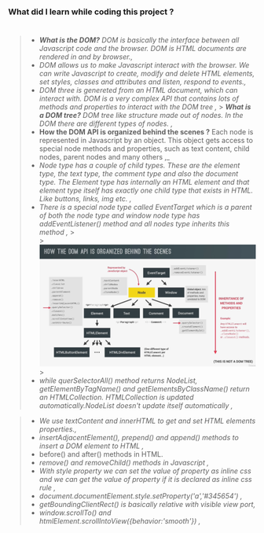 ### What did I learn while coding this project ?

> #
>
> - _**What is the DOM?** DOM is basically the interface between all Javascript code and the browser. DOM is HTML documents are rendered in and by browser.,_
> - _DOM allows us to make Javascript interact with the browser. We can write Javascript to create, modify and delete HTML elements, set styles, classes and attributes and listen, respond to events.,_
> - _DOM three is genereted from an HTML document, which can interact with. DOM is a very complex API that contains lots of methods and properties to interact with the DOM tree ,_ > _**What is a DOM tree?** DOM tree like structure made out of nodes. In the DOM there are different types of nodes. ,_
> - **How the DOM API is organized behind the scenes ?** Each node is represented in Javascript by an object. This object gets access to special node methods and properties, such as text content, child nodes, parent nodes and many others ,\_
> - _Node type has a couple of child types. These are the element type, the text type, the comment type and also the document type. The Element type has internally an HTML element and that element type itself has exactly one child type that exists in HTML. Like buttons, links, img etc. ,_
> - _There is a special node type called EventTarget which is a parent of both the node type and window node type has addEventListener() method and all nodes type inherits this method ,_ >
>   <br/> >
>   <img src="../ReadME__img/DOM.png"> >
>   <br/>
> - _while querSelectorAll() method returns NodeList, getElementByTagName() and getElementsByClassName() return an HTMLCollection. HTMLCollection is updated automatically.NodeList doesn't update itself automatically ,_

> - _We use textContent and innerHTML to get and set HTML elements properties.,_
> - _insertAdjacentElement(), prepend() and append() methods to insert a DOM element to HTML ,_
> - before() and after() methods in HTML.
> - _remove() and removeChild() methods in Javascript ,_
> - _With style property we can set the value of property as inline css and we can get the value of property if it is declared as inline css rule ,_
> - _document.documentElement.style.setProperty('a','#345654') ,_
> - _getBoundingClientRect() is basically relative with visible view port,_
> - _window.scrollTo() and htmlElement.scrollIntoView({behavior:'smooth'}) ,_
>
> #
